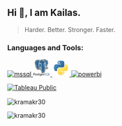 <h2 align="left">Hi 👋, I am Kailas.</h2>

> Harder. Better. Stronger. Faster.

<h3 align="left">Languages and Tools:</h3>
<p align="left">
  <a href="https://www.microsoft.com/en-us/sql-server" target="_blank" rel="noreferrer"> <img src="https://www.svgrepo.com/show/303229/microsoft-sql-server-logo.svg" alt="mssql" width="40" height="40"/> </a>
  <a href="https://www.postgresql.org" target="_blank" rel="noreferrer"> <img src="https://raw.githubusercontent.com/devicons/devicon/master/icons/postgresql/postgresql-original-wordmark.svg" alt="postgresql" width="40" height="40"/> </a>
  <a href="https://www.python.org" target="_blank" rel="noreferrer"> <img src="https://raw.githubusercontent.com/devicons/devicon/master/icons/python/python-original.svg" alt="python" width="40" height="40"/> </a>
  <a href="https://www.microsoft.com/en-us/power-platform/products/power-bi" target="_blank" rel="noreferrer"> <img src="https://img.shields.io/badge/power_bi-F2C811?style=for-the-badge&logo=powerbi&logoColor=black" alt="powerbi" width="40" height="40"/> </a>
</p>

[![Tableau Public](https://img.shields.io/badge/Tableau-Public-orange?style=for-the-badge&logo=tableau&logoColor=white)](https://public.tableau.com/app/profile/kailasanathan.r)
<p><img align="center" src="https://github-readme-stats.vercel.app/api/top-langs?username=kramakr30&show_icons=true&locale=en&layout=compact" alt="kramakr30" /></p>
<p align="left"> <img src="https://komarev.com/ghpvc/?username=kramakr30&label=Profile%20views&color=0e75b6&style=flat" alt="kramakr30" /> </p>
